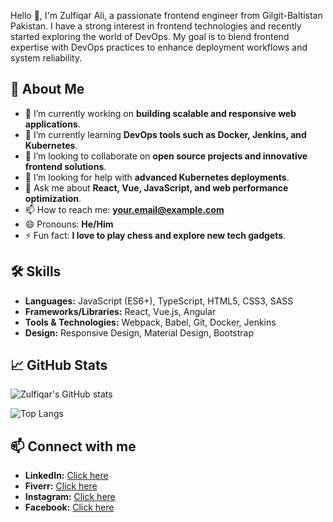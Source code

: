 Hello 👋, I'm Zulfiqar Ali, a passionate frontend engineer from Gilgit-Baltistan Pakistan. I have a strong interest in frontend technologies and recently started exploring the world of DevOps. My goal is to blend frontend expertise with DevOps practices to enhance deployment workflows and system reliability.

## 🚀 About Me

- 🔭 I’m currently working on **building scalable and responsive web applications**.
- 🌱 I’m currently learning **DevOps tools such as Docker, Jenkins, and Kubernetes**.
- 👯 I’m looking to collaborate on **open source projects and innovative frontend solutions**.
- 🤔 I’m looking for help with **advanced Kubernetes deployments**.
- 💬 Ask me about **React, Vue, JavaScript, and web performance optimization**.
- 📫 How to reach me: **your.email@example.com**
- 😄 Pronouns: **He/Him**
- ⚡ Fun fact: **I love to play chess and explore new tech gadgets**.

## 🛠 Skills

- **Languages:** JavaScript (ES6+), TypeScript, HTML5, CSS3, SASS
- **Frameworks/Libraries:** React, Vue.js, Angular
- **Tools & Technologies:** Webpack, Babel, Git, Docker, Jenkins
- **Design:** Responsive Design, Material Design, Bootstrap

## 📈 GitHub Stats

![Zulfiqar's GitHub stats](https://github-readme-stats.vercel.app/api?username=Zulfiqar05&show_icons=true&theme=radical)

![Top Langs](https://github-readme-stats.vercel.app/api/top-langs/?username=Zulfiqar05&layout=compact&theme=radical)

## 📫 Connect with me

- **LinkedIn:** [Click here](https://www.linkedin.com/in/zulfiqar-ali-09a500255/)
- **Fiverr:**    [Click here](https://www.fiverr.com/zulfiqar_ali06?up_rollout=true)
- **Instagram:** [Click here](https://www.instagram.com/zulfiqaralyx3/)
- **Facebook:** [Click here](https://www.facebook.com/zulfiqar.hunzai.3)
